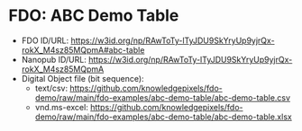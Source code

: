 # FDO: ABC Demo Table

- FDO ID/URL: https://w3id.org/np/RAwToTy-lTyJDU9SkYryUp9yjrQx-rokX_M4sz85MQpmA#abc-table
- Nanopub ID/URL: https://w3id.org/np/RAwToTy-lTyJDU9SkYryUp9yjrQx-rokX_M4sz85MQpmA
- Digital Object file (bit sequence):
  - text/csv: https://github.com/knowledgepixels/fdo-demo/raw/main/fdo-examples/abc-demo-table/abc-demo-table.csv
  - vnd.ms-excel: https://github.com/knowledgepixels/fdo-demo/raw/main/fdo-examples/abc-demo-table/abc-demo-table.xlsx
